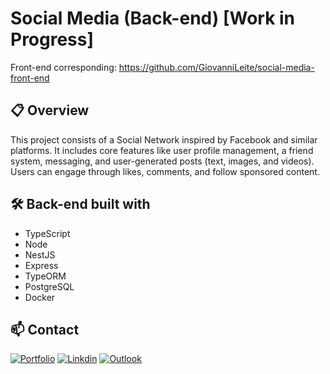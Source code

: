 # Social Media (Back-end) [Work in Progress]

Front-end corresponding: https://github.com/GiovanniLeite/social-media-front-end

## 📋 Overview

This project consists of a Social Network inspired by Facebook and similar platforms. It includes core features like user profile management, a friend system, messaging, and user-generated posts (text, images, and videos). Users can engage through likes, comments, and follow sponsored content.

## 🛠️ Back-end built with

- TypeScript
- Node
- NestJS
- Express
- TypeORM
- PostgreSQL
- Docker

## 📫 Contact

[![Portfolio](https://img.shields.io/badge/website-000000?style=for-the-badge&logo=About.me&logoColor=white)](https://www.giovannileite.com)
[![Linkdin](https://img.shields.io/badge/LinkedIn-0077B5?style=for-the-badge&logo=linkedin&logoColor=white)](https://www.linkedin.com/in/giovanni-leite-dev/)
[![Outlook](https://img.shields.io/badge/Microsoft_Outlook-0078D4?style=for-the-badge&logo=microsoft-outlook&logoColor=white)](mailto:giovanni.m.leite@outlook.com?subject=[GitHub]%20Contact)
